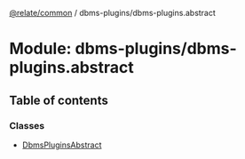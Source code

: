 [@relate/common](../README.md) / dbms-plugins/dbms-plugins.abstract

# Module: dbms-plugins/dbms-plugins.abstract

## Table of contents

### Classes

- [DbmsPluginsAbstract](../classes/dbms_plugins_dbms_plugins_abstract.DbmsPluginsAbstract.md)
